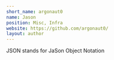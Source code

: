 ```yaml
---
short_name: argonaut0
name: Jason
position: Misc, Infra
website: https://github.com/argonaut0/
layout: author
---
```

JSON stands for JaSon Object Notation
